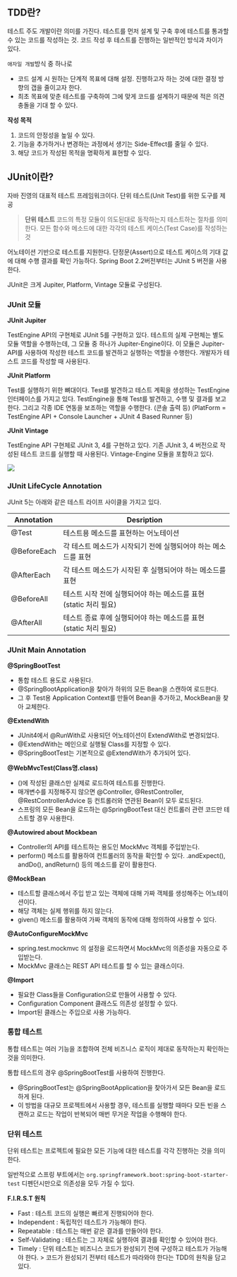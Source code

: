 ## TDD란?

테스트 주도 개발이란 의미를 가진다. 테스트를 먼저 설계 및 구축 후에 테스트를 통과할 수 있는 코드를 작성하는 것. 코드 작성 후 테스트를 진행하는 일반적인 방식과 차이가 있다.

``애자일 개발``방식 중 하나로
-  코드 설계 시 원하는 단계적 목표에 대해 설정. 진행하고자 하는 것에 대한 결정 방향의 갭을 줄이고자 한다.
-  최초 목표에 맞춘 테스트를 구축하여 그에 맞게 코드를 설계하기 때문에 적은 의견 충돌을 기대 할 수 있다.

**작성 목적**

1. 코드의 안정성을 높일 수 있다.
2. 기능을 추가하거나 변경하는 과정에서 생기는 Side-Effect를 줄일 수 있다.
3. 해당 코드가 작성된 목적을 명확하게 표현할 수 있다.

## JUnit이란?

자바 진영의 대표적 테스트 프레임워크이다. 단위 테스트(Unit Test)를 위한 도구를 제공

> **단위 테스트**
> 코드의 특정 모듈이 의도된대로 동작하는지 테스트하는 절차를 의미한다. 모든 함수와 메소드에 대한 각각의 테스트 케이스(Test Case)를 작성하는 것

어노테이션 기반으로 테스트를 지원한다. 단정문(Assert)으로 테스트 케이스의 기대 값에 대해 수행 결과를 확인 가능하다. Spring Boot 2.2버전부터는 JUnit 5 버전을 사용한다.

JUnit은 크게 Jupiter, Platform, Vintage 모듈로 구성된다.

### JUnit 모듈

**JUnit Jupiter**

TestEngine API의 구현체로 JUnit 5를 구현하고 있다. 테스트의 실제 구현체는 별도 모듈 역할을 수행하는데, 그 모듈 중 하나가 Jupiter-Engine이다. 이 모듈은 Jupiter-API를 사용하여 작성한 테스트 코드를 발견하고 실행하는 역할을 수행한다. 개발자가 테스트 코드를 작성할 때 사용된다.

**JUnit Platform**

Test를 실행하기 위한 뼈대이다. Test를 발견하고 테스트 계획을 생성하는 TestEngine 인터페이스를 가지고 있다. TestEngine을 통해 Test를 발견하고, 수행 및 결과를 보고한다. 그리고 각종 IDE 연동을 보조하는 역할을 수행한다. (콘솔 출력 등)
(PlatForm = TestEngine API + Console Launcher + JUnit 4 Based Runner 등)

**JUnit Vintage**

TestEngine API 구현체로 JUnit 3, 4를 구현하고 있다. 기존 JUnit 3, 4 버전으로 작성된 테스트 코드를 실행할 때 사용된다. Vintage-Engine 모듈을 포함하고 있다.

![](https://taegyunwoo.github.io/assets/img/2021-09-15-TestFramework_JUnit5_SummaryAndBasicAnnotation/Untitled.png)

### JUnit LifeCycle Annotation

JUnit 5는 아래와 같은 테스트 라이프 사이클을 가지고 있다.

| Annotation  | Desription                                |
| ----------- | ----------------------------------------- |
| @Test       | 테스트용 메소드를 표현하는 어노테이션                      |
| @BeforeEach | 각 테스트 메소드가 시작되기 전에 실행되어야 하는 메소드를 표현       |
| @AfterEach  | 각 테스트 메소드가 시작된 후 실행되어야 하는 메소드를 표현         |
| @BeforeAll  | 테스트 시작 전에 실행되어야 하는 메소드를 표현 (static 처리 필요) |
| @AfterAll   | 테스트 종료 후에 실행되어야 하는 메소드를 표현 (static 처리 필요) |

### JUnit Main Annotation

**@SpringBootTest**

-  통합 테스트 용도로 사용된다.
-  @SpringBootApplication을 찾아가 하위의 모든 Bean을 스캔하여 로드한다.
-  그 후 Test용 Application Context를 만들어 Bean을 추가하고, MockBean을 찾아 교체한다.

**@ExtendWith**

-  JUnit4에서 @RunWith로 사용되던 어노테이션이 ExtendWith로 변경되었다.
-  @ExtendWith는 메인으로 실행될 Class를 지정할 수 있다.
-  @SpringBootTest는 기본적으로 @ExtendWith가 추가되어 있다.

**@WebMvcTest(Class명.class)**

-  ()에 작성된 클래스만 실제로 로드하여 테스트를 진행한다.
-  매개변수를 지정해주지 않으면 @Controller, @RestController, @RestControllerAdvice 등 컨트롤러와 연관된 Bean이 모두 로드된다.
-  스프링의 모든 Bean을 로드하는 @SpringBootTest 대신 컨트롤러 관련 코드만 테스트할 경우 사용한다.

**@Autowired about Mockbean**

-  Controller의 API를 테스트하는 용도인 MockMvc 객체를 주입받는다.
-  perform() 메소드를 활용하여 컨트롤러의 동작을 확인할 수 있다. .andExpect(), andDo(), andReturn() 등의 메소드를 같이 활용한다.

**@MockBean**

-  테스트할 클래스에서 주입 받고 있는 객체에 대해 가짜 객체를 생성해주는 어노테이션이다.
-  해당 객체는 실제 행위를 하지 않는다.
-  given() 메소드를 활용하여 가짜 객체의 동작에 대해 정의하여 사용할 수 있다.

**@AutoConfigureMockMvc**

-  spring.test.mockmvc 의 설정을 로드하면서 MockMvc의 의존성을 자동으로 주입받는다.
-  MockMvc 클래스는 REST API 테스트를 할 수 있는 클래스이다.

**@Import**

-  필요한 Class들을 Configuration으로 만들어 사용할 수 있다.
-  Configuration Component 클래스도 의존성 설정할 수 있다.
-  Import된 클래스는 주입으로 사용 가능하다.

### 통합 테스트

통합 테스트는 여러 기능을 조합하여 전체 비즈니스 로직이 제대로 동작하는지 확인하는 것을 의미한다.

통합 테스트의 경우 @SpringBootTest를 사용하여 진행한다.
-  @SpringBootTest는 @SpringBootApplication을 찾아가서 모든 Bean을 로드하게 된다.
-  이 방법을 대규모 프로젝트에서 사용할 경우, 테스트를 실행할 때마다 모든 빈을 스캔하고 로드는 작업이 반복되어 매번 무거운 작업을 수행해야 한다.

### 단위 테스트

단위 테스트는 프로젝트에 필요한 모든 기능에 대한 테스트를 각각 진행하는 것을 의미한다.

일반적으로 스프링 부트에서는
``org.springframework.boot:spring-boot-starter-test`` 디펜던시만으로 의존성을 모두 가질 수 있다.

**F.I.R.S.T 원칙**

-  Fast : 테스트 코드의 실행은 빠르게 진행되어야 한다.
-  Independent : 독립적인 테스트가 가능해야 한다.
-  Repeatable : 테스트는 매번 같은 결과를 만들어야 한다.
-  Self-Validating : 테스트는 그 자체로 실행하여 결과를 확인할 수 있어야 한다.
-  Timely : 단위 테스트는 비즈니스 코드가 완성되기 전에 구성하고 테스트가 가능해야 한다.
		 > 코드가 완성되기 전부터 테스트가 따라와야 한다는 TDD의 원칙을 담고있다.

